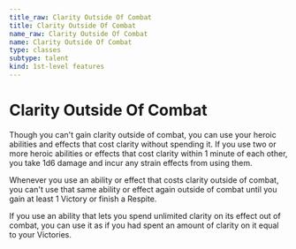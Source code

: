 ```yaml
---
title_raw: Clarity Outside Of Combat
title: Clarity Outside Of Combat
name_raw: Clarity Outside Of Combat
name: Clarity Outside Of Combat
type: classes
subtype: talent
kind: 1st-level features
---
```


# Clarity Outside Of Combat

Though you can't gain clarity outside of combat, you can use your heroic abilities and effects that cost clarity without spending it. If you use two or more heroic abilities or effects that cost clarity within 1 minute of each other, you take 1d6 damage and incur any strain effects from using them.

Whenever you use an ability or effect that costs clarity outside of combat, you can't use that same ability or effect again outside of combat until you gain at least 1 Victory or finish a Respite.

If you use an ability that lets you spend unlimited clarity on its effect out of combat, you can use it as if you had spent an amount of clarity on it equal to your Victories.
